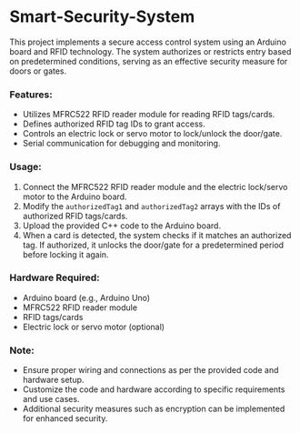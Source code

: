 # Smart-Security-System
This project implements a secure access control system using an Arduino board and RFID technology. The system authorizes or restricts entry based on predetermined conditions, serving as an effective security measure for doors or gates.

### Features:
- Utilizes MFRC522 RFID reader module for reading RFID tags/cards.
- Defines authorized RFID tag IDs to grant access.
- Controls an electric lock or servo motor to lock/unlock the door/gate.
- Serial communication for debugging and monitoring.

### Usage:
1. Connect the MFRC522 RFID reader module and the electric lock/servo motor to the Arduino board.
2. Modify the `authorizedTag1` and `authorizedTag2` arrays with the IDs of authorized RFID tags/cards.
3. Upload the provided C++ code to the Arduino board.
4. When a card is detected, the system checks if it matches an authorized tag. If authorized, it unlocks the door/gate for a predetermined period before locking it again.

### Hardware Required:
- Arduino board (e.g., Arduino Uno)
- MFRC522 RFID reader module
- RFID tags/cards
- Electric lock or servo motor (optional)

### Note:
- Ensure proper wiring and connections as per the provided code and hardware setup.
- Customize the code and hardware according to specific requirements and use cases.
- Additional security measures such as encryption can be implemented for enhanced security.
